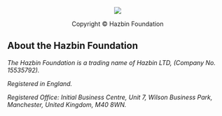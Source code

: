 <p align="center">
<a href="https://www.hazbin.net"><img src="https://www.hazbin.net/assets/logo-2mbrskq2.png"></a>
</p>

<p align="center">
Copyright &copy; Hazbin Foundation
</p>

## About the Hazbin Foundation

*The Hazbin Foundation is a trading name of Hazbin LTD, (Company No. 15535792).*

*Registered in England.*

*Registered Office: Initial Business Centre, Unit 7, Wilson Business Park, Manchester, United Kingdom, M40 8WN.*
